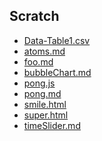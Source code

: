 ## Scratch


  - [Data-Table1.csv](Data-Table1.csv)
  - [atoms.md](atoms.md)
  - [foo.md](foo.md)
  - [bubbleChart.md](bubbleChart.md)
  - [pong.js](pong.js)
  - [pong.md](pong.md)
  - [smile.html](smile.html)
  - [super.html](super.html)
  - [timeSlider.md](timeSlider.md)

<script>
import Files from "src/client/files.js"
var md = lively.query(this, "lively-markdown");
Files.generateMarkdownFileListing(md.shadowRoot)
</script>